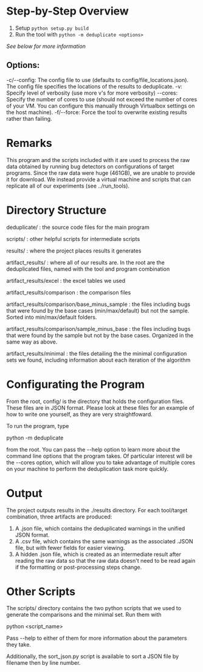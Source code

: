 # Step-by-Step Overview
1. Setup `python setup.py build`
2. Run the tool with `python -m deduplicate <options>`

*See below for more information*


## Options:
-c/--config: The config file to use (defaults to config/file_locations.json). The config file specifies the locations of the results to deduplicate.
-v: Specify level of verbosity (use more v's for more verbosity)
--cores: Specify the number of cores to use (should not exceed the number of cores of your VM. You can configure this manually through Virtualbox settings on the host machine).
-f/--force: Force the tool to overwrite existing results rather than failing.

# Remarks

This program and the scripts included with it are used to process the raw data obtained by running bug detectors on configurations of target programs. Since the raw data were huge (461GB), we are unable to provide it for download. We instead provide a virtual machine and scripts that can replicate all of our experiments (see ../run_tools).

# Directory Structure

deduplicate/ : the source code files for the main program

scripts/ : other helpful scripts for intermediate scripts

results/ : where the project places results it generates

artifact_results/ : where all of our results are. In the root are the deduplicated files, named with the tool and program combination

artifact_results/excel : the excel tables we used

artifact_results/comparison : the comparison files

artifact_results/comparison/base_minus_sample : the files including bugs that were found by the base cases (min/max/default) but not the sample. Sorted into min/max/default folders.

artifact_results/comparison/sample_minus_base : the files including bugs that were found by the sample but not by the base cases. Organized in the same way as above.

artifact_results/minimal : the files detailing the the minimal configuration sets we found, including information about each iteration of the algorithm

# Configurating the Program

From the root, config/ is the directory that holds the configuration files. These files are in JSON format. Please look at these files for an example of how to write one yourself, as they are very straightfoward.

To run the program, type

python -m deduplicate

from the root. You can pass the --help option to learn more about the command line options that the program takes. Of particular interest will be the --cores option, which will allow you to take advantage of multiple cores on your machine to perform the deduplication task more quickly.

# Output

The project outputs results in the ./results directory. For each tool/target combination, three artifacts are produced:

1. A .json file, which contains the deduplicated warnings in the unified JSON format.
2. A .csv file, which contains the same warnings as the associated .JSON file, but with fewer fields for easier viewing.
3. A hidden .json file, which is created as an intermediate result after reading the raw data so that the raw data doesn't need to be read again if the formatting or post-processing steps change.

# Other Scripts

The scripts/ directory contains the two python scripts that we used to generate the comparisons and the minimal set. Run them with

python <script_name>

Pass --help to either of them for more information about the parameters they take.

Additionally, the sort_json.py script is available to sort a JSON file by filename then by line number. 
